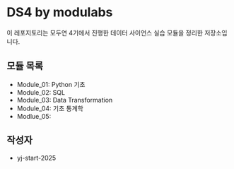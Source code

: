 # DS4 by modulabs

이 레포지토리는 모두연 4기에서 진행한 데이터 사이언스 실습 모듈을 정리한 저장소입니다.

## 모듈 목록
- Module_01: Python 기초
- Module_02: SQL
- Module_03: Data Transformation
- Module_04: 기초 통계학
- Modlue_05: 

## 작성자
- yj-start-2025
